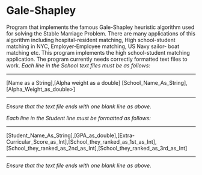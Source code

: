# Gale-Shapley
Program that implements the famous Gale-Shapley heuristic algorithm used for solving the Stable Marriage Problem. There are many applications of this algorithm including hospital-resident matching, High school-student matching in NYC, Employer-Employee matching, US Navy sailor- boat matching etc. This program implements the high school-student matching application. The program currently needs correctly formatted text files to work. *Each line in the School text files must be as follows:*
******************************************************
[Name as a String],[Alpha weight as a double] 
[School_Name_As_String], [Alpha_Weight_as_double>]

******************************************************
*Ensure that the text file ends with one blank line as above.*


*Each line in the Student line must be formatted as follows:*
*************************************************************
[Student_Name_As_String],[GPA_as_double],[Extra-Curricular_Score_as_Int],[School_they_ranked_as_1st_as_Int],[School_they_ranked_as_2nd_as_Int],[School_they_ranked_as_3rd_as_Int]

*************************************************************
*Ensure that the text file ends with one blank line as above.*
